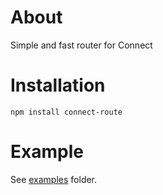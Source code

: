 # About 
Simple and fast router for Connect

# Installation

	npm install connect-route

# Example

See [examples](https://github.com/baryshev/connect-route/tree/master/examples) folder.